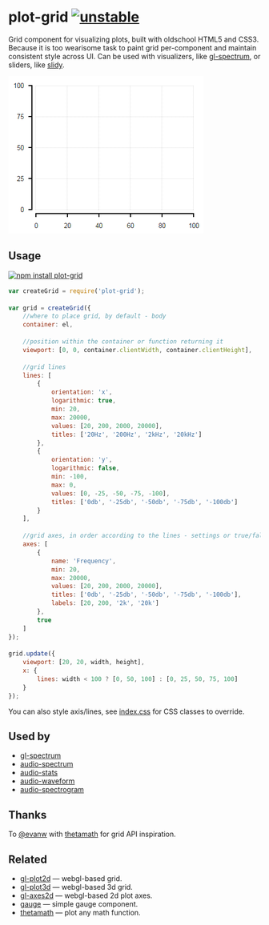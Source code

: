 # plot-grid [![unstable](http://badges.github.io/stability-badges/dist/unstable.svg)](http://github.com/badges/stability-badges)

Grid component for visualizing plots, built with oldschool HTML5 and CSS3. Because it is too wearisome task to paint grid per-component and maintain consistent style across UI. Can be used with visualizers, like [gl-spectrum](https://github.com/dfcreative/gl-spectrum), or sliders, like [slidy](https://github.com/dfcreative/slidy).

[![linear grid](images/linear.png?raw=true "Linear grid")](http://dfcreative.github.io/plot-grid/)

## Usage

[![npm install plot-grid](https://nodei.co/npm/plot-grid.png?mini=true)](https://npmjs.org/package/plot-grid/)

```js
var createGrid = require('plot-grid');

var grid = createGrid({
	//where to place grid, by default - body
	container: el,

	//position within the container or function returning it
	viewport: [0, 0, container.clientWidth, container.clientHeight],

	//grid lines
	lines: [
		{
			orientation: 'x',
			logarithmic: true,
			min: 20,
			max: 20000,
			values: [20, 200, 2000, 20000],
			titles: ['20Hz', '200Hz', '2kHz', '20kHz']
		},
		{
			orientation: 'y',
			logarithmic: false,
			min: -100,
			max: 0,
			values: [0, -25, -50, -75, -100],
			titles: ['0db', '-25db', '-50db', '-75db', '-100db']
		}
	],

	//grid axes, in order according to the lines - settings or true/false
	axes: [
		{
			name: 'Frequency',
			min: 20,
			max: 20000,
			values: [20, 200, 2000, 20000],
			titles: ['0db', '-25db', '-50db', '-75db', '-100db'],
			labels: [20, 200, '2k', '20k']
		},
		true
	]
});

grid.update({
	viewport: [20, 20, width, height],
	x: {
		lines: width < 100 ? [0, 50, 100] : [0, 25, 50, 75, 100]
	}
});
```

You can also style axis/lines, see [index.css](./index.css) for CSS classes to override.


## Used by

* [gl-spectrum](https://github.com/dfcreative/gl-spectrum)
* [audio-spectrum](https://github.com/audio-lab/audio-spectrum)
* [audio-stats](https://github.com/audio-lab/audio-stats)
* [audio-waveform](https://github.com/audio-lab/audio-waveform)
* [audio-spectrogram](https://github.com/audio-lab/audio-spectrogram)

## Thanks

To [@evanw](https://github.com/evanw) with [thetamath](http://thetamath.com/app/y=x%5E(3)-x) for grid API inspiration.

## Related

* [gl-plot2d](https://www.npmjs.com/package/gl-plot2d) — webgl-based grid.
* [gl-plot3d](https://www.npmjs.com/package/gl-plot3d) — webgl-based 3d grid.
* [gl-axes2d](https://www.npmjs.com/package/gl-axes2d) — webgl-based 2d plot axes.
* [gauge](https://www.npmjs.com/package/component-gauge) — simple gauge component.
* [thetamath](http://thetamath.com/app/) — plot any math function.